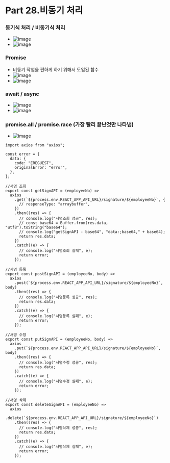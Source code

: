 # Part 28.비동기 처리

### 동기식 처리 / 비동기식 처리
  - ![image](https://user-images.githubusercontent.com/80936709/127956737-a9aaf59e-c13f-4e04-a69e-d71daf367839.png)
  - ![image](https://user-images.githubusercontent.com/80936709/127957529-c53d0c02-84ec-4fe3-8300-4fea035a7458.png)

### Promise
  - 비동기 작업을 편하게 하기 위해서 도입된 함수
  - ![image](https://user-images.githubusercontent.com/80936709/127958031-4966746c-1587-44ab-b9db-48ee285df007.png)
  - ![image](https://user-images.githubusercontent.com/80936709/127958371-34b579e7-7064-4616-bfc9-4370c231bf2a.png)

### await / async
  - ![image](https://user-images.githubusercontent.com/80936709/127959632-e3bb52d9-4786-448e-9200-7d9e622be1d8.png)
  - ![image](https://user-images.githubusercontent.com/80936709/127959690-5b6f5651-e17f-4616-b953-0b3928478e1f.png)

### promise.all / promise.race (가장 빨리 끝난것만 나타냄)
  - ![image](https://user-images.githubusercontent.com/80936709/127960483-2bfc9fb2-5fcf-4b4f-9c19-8c0bf6867451.png)


```react
import axios from "axios";

const error = {
  data: {
    code: "EREGUEST",
    originalError: "error",
  },
};

//서명 조회
export const getSignAPI = (employeeNo) =>
  axios
    .get(`${process.env.REACT_APP_API_URL}/signature/${employeeNo}`, {
      // responseType: "arraybuffer",
    })
    .then((res) => {
      // console.log("서명조회 성공", res);
      // const base64 = Buffer.from(res.data, "utf8").toString("base64");
      // console.log("getSignAPI - base64", "data:;base64," + base64);
      return res.data;
    })
    .catch((e) => {
      // console.log("서명조회 실패", e);
      return error;
    });

//서명 등록
export const postSignAPI = (employeeNo, body) =>
  axios
    .post(`${process.env.REACT_APP_API_URL}/signature/${employeeNo}`, body)
    .then((res) => {
      // console.log("서명등록 성공", res);
      return res.data;
    })
    .catch((e) => {
      // console.log("서명등록 실패", e);
      return error;
    });

//서명 수정
export const putSignAPI = (employeeNo, body) =>
  axios
    .put(`${process.env.REACT_APP_API_URL}/signature/${employeeNo}`, body)
    .then((res) => {
      // console.log("서명수정 성공", res);
      return res.data;
    })
    .catch((e) => {
      // console.log("서명수정 실패", e);
      return error;
    });

//서명 삭제
export const deleteSignAPI = (employeeNo) =>
  axios
    .delete(`${process.env.REACT_APP_API_URL}/signature/${employeeNo}`)
    .then((res) => {
      // console.log("서명삭제 성공", res);
      return res.data;
    })
    .catch((e) => {
      // console.log("서명삭제 실패", e);
      return error;
    });

```



